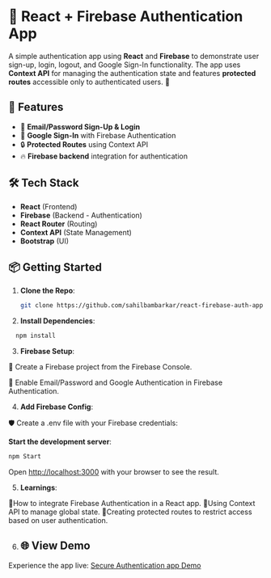 # 🔐 React + Firebase Authentication App

A simple authentication app using **React** and **Firebase** to demonstrate user sign-up, login, logout, and Google Sign-In functionality. The app uses **Context API** for managing the authentication state and features **protected routes** accessible only to authenticated users. 🚀

## 🎯 Features
- 📧 **Email/Password Sign-Up & Login**
- 🔑 **Google Sign-In** with Firebase Authentication
- 🔒 **Protected Routes** using Context API
- 🔥 **Firebase backend** integration for authentication

## 🛠️ Tech Stack
- **React** (Frontend)
- **Firebase** (Backend - Authentication)
- **React Router** (Routing)
- **Context API** (State Management)
- **Bootstrap** (UI)

## 📦 Getting Started

1. **Clone the Repo**:
   ```bash
   git clone https://github.com/sahilbambarkar/react-firebase-auth-app.git

2. **Install Dependencies**:
```bash
  npm install
```
3. **Firebase Setup**:

🔑 Create a Firebase project from the Firebase Console.

🔑 Enable Email/Password and Google Authentication in Firebase Authentication.

4. **Add Firebase Config**: 

🛡️ Create a .env file with your Firebase credentials:

**Start the development server**:
```bash
npm Start
```
Open [http://localhost:3000](http://localhost:3000) with your browser to see the result.

5. **Learnings**:

📖How to integrate Firebase Authentication in a React app.
📖Using Context API to manage global state.
📖Creating protected routes to restrict access based on user authentication.


6. ## 🌐 View Demo

Experience the app live: [Secure Authentication app Demo](https://secure-auth-one.vercel.app/)



